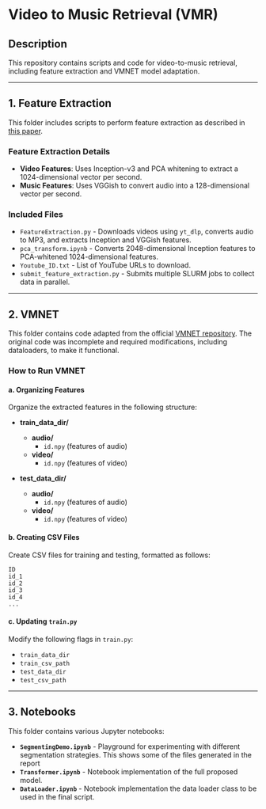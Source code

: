 # Video to Music Retrieval (VMR)

## Description  
This repository contains scripts and code for video-to-music retrieval, including feature extraction and VMNET model adaptation.

---

## 1. Feature Extraction  
This folder includes scripts to perform feature extraction as described in [this paper](https://arxiv.org/abs/1609.08675).  

### **Feature Extraction Details**  
- **Video Features**: Uses Inception-v3 and PCA whitening to extract a 1024-dimensional vector per second.  
- **Music Features**: Uses VGGish to convert audio into a 128-dimensional vector per second.  

### **Included Files**  
- `FeatureExtraction.py` - Downloads videos using `yt_dlp`, converts audio to MP3, and extracts Inception and VGGish features.  
- `pca_transform.ipynb` - Converts 2048-dimensional Inception features to PCA-whitened 1024-dimensional features.  
- `Youtube_ID.txt` - List of YouTube URLs to download.  
- `submit_feature_extraction.py` - Submits multiple SLURM jobs to collect data in parallel.  

---

## 2. VMNET  
This folder contains code adapted from the official [VMNET repository](https://github.com/csehong/VM-NET). The original code was incomplete and required modifications, including dataloaders, to make it functional.  

### **How to Run VMNET**  

#### **a. Organizing Features**  
Organize the extracted features in the following structure:  

- **train_data_dir/**  
  - **audio/**  
    - `id.npy` (features of audio)  
  - **video/**  
    - `id.npy` (features of video)  

- **test_data_dir/**  
  - **audio/**  
    - `id.npy` (features of audio)  
  - **video/**  
    - `id.npy` (features of video)  


#### **b. Creating CSV Files**  
Create CSV files for training and testing, formatted as follows:  

```
ID
id_1
id_2
id_3
id_4
...
```

#### **c. Updating `train.py`**  
Modify the following flags in `train.py`:  
- `train_data_dir`  
- `train_csv_path`  
- `test_data_dir`  
- `test_csv_path`  

---

## 3. Notebooks  
This folder contains various Jupyter notebooks:  

- **`SegmentingDemo.ipynb`** - Playground for experimenting with different segmentation strategies.  This shows some of the files generated in the report 
- **`Transformer.ipynb`** - Notebook implementation of the full proposed model.  
- **`DataLoader.ipynb`** - Notebook implementation the data loader class to be used in the final script.  

